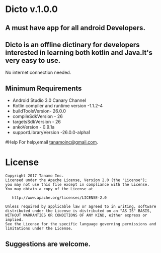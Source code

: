 # Dicto v.1.0.0

## A must have app for all android Developers.

## Dicto is an offline dictinary for developers interested in learning both kotlin and Java.It's very easy to use.
No internet connection needed.




## Minimum Requirements

* Android Studio 3.0 Canary Channel
* Kotlin compiler and runtime version -1.1.2-4
* buildToolsVersion- 26.0.0
* compileSdkVersion - 26 
* targetsSdkVersion - 26
* ankoVersion  - 0.9.1a
* supportLibraryVersion -26.0.0-alpha1

#Help
For help,email tanamoinc@gmail.com.

# License
    Copyright 2017 Tanamo Inc.
    Licensed under the Apache License, Version 2.0 (the "License");
    you may not use this file except in compliance with the License.
    You may obtain a copy of the License at

       http://www.apache.org/licenses/LICENSE-2.0

    Unless required by applicable law or agreed to in writing, software
    distributed under the License is distributed on an "AS IS" BASIS,
    WITHOUT WARRANTIES OR CONDITIONS OF ANY KIND, either express or implied.
    See the License for the specific language governing permissions and
    limitations under the License.


## Suggestions are welcome.